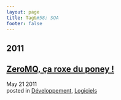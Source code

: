 ```yaml
---
layout: page
title: Tag&#58; SOA
footer: false
---
```


<div id="blog-archives" class="category">
<h2>2011</h2>

<article>
<h1><a href="/2011/05/21/zeromq-ca-roxe-du-poney/index.html">ZeroMQ, ça roxe du poney !</a></h1>
<time datetime="2011-05-21T00:00:00-06:00" pubdate><span class='month'>May</span> <span class='day'>21</span> <span class='year'>2011</span></time>
<footer>
<span class="categories">posted in 
<a href='/categories/développement/'>Développement</a>, <a href='/categories/logiciels/'>Logiciels</a></span>
</footer>
</article>
</div>
